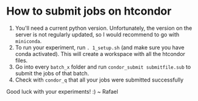 # How to submit jobs on htcondor

1. You'll need a current python version. Unfortunately, the version on the server is not regularly updated, so I would recommend to go with `miniconda`.
2. To run your experiment, run `. 1_setup.sh` (and make sure you have conda activated). This will create a workspace with all the htcondor files.
3. Go into every `batch_x` folder and run `condor_submit submitfile.sub` to submit the jobs of that batch.
4. Check with `condor_q` that all your jobs were submitted successfully

Good luck with your experiments! :)
~ Rafael
